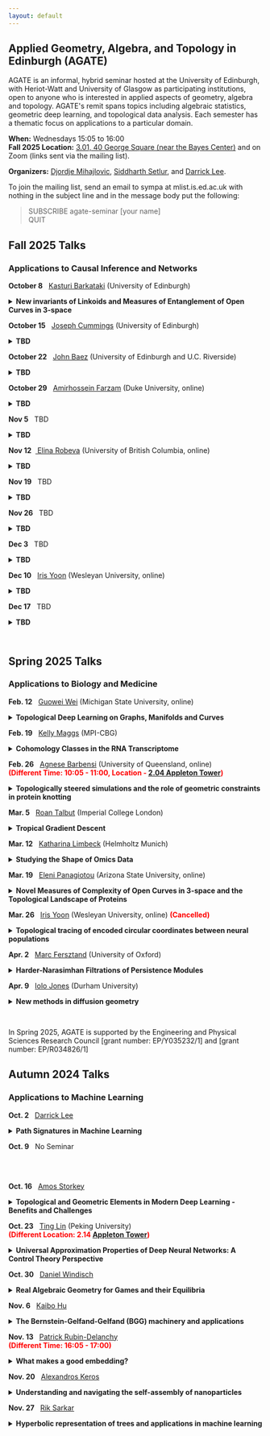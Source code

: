 ```yaml
---
layout: default
---
```


## Applied Geometry, Algebra, and Topology in Edinburgh (AGATE)

AGATE is an informal, hybrid seminar hosted at the University of Edinburgh, with Heriot-Watt and University of Glasgow as participating institutions, open to anyone who is interested in applied aspects of geometry, algebra and topology. AGATE's remit spans topics including algebraic statistics, geometric deep learning, and topological data analysis. Each semester has a thematic focus on applications to a particular domain. 

**When:** Wednesdays 15:05 to 16:00  
**Fall 2025 Location:** [3.01, 40 George Square (near the Bayes Center)](https://maps.app.goo.gl/uX44YgBUTBNniktF8) and on Zoom (links sent via the mailing list). 

**Organizers:** [Djordje Mihajlovic](https://djpm.xyz/), [Siddharth Setlur](https://siddharthsetlur.github.io/), and [Darrick Lee](https://darricklee.com/).

<!-- For the first semester, all talks will be by internal speakers. We welcome research talks and expository talks, by faculty, postdocs and students. You could tell us about your own latest paper, or something you've just read and found exciting. You could tell us the story of an interdisciplinary collaboration (what worked? what didn't?). Or you might like to give a "What is...?"-style introduction to your broad area of research. To propose a talk, email Sjoerd, Darrick or Emily. -->

To join the mailing list, send an email to sympa at mlist.is.ed.ac.uk with nothing in the subject line and in the message body put the following:

>SUBSCRIBE agate-seminar [your name]\
>QUIT


## Fall 2025 Talks
### Applications to Causal Inference and Networks

<nobr><b>October 8</b>  &nbsp; <a href="https://sites.google.com/view/kasturibarkataki/bio">Kasturi Barkataki</a> (University of Edinburgh)</nobr> 
<details style="margin-bottom:10px">
<summary><b>New invariants of Linkoids and Measures of Entanglement of Open Curves in 3-space</b></summary>
<p style="margin-left:30px;">Measuring the entanglement complexity of collections of open curves in 3-space has been an intractable, yet pressing mathematical problem, relevant to a plethora of physical systems. In this talk, we describe a novel definition of the Jones polynomial that generalises the classic Jones polynomial to collections of open curves in 3-space. More precisely, first we provide a novel definition of the Jones polynomial of linkoids (open link diagrams) and show that this is a well-defined single variable polynomial that is a topological invariant, which, for link-type linkoids, it coincides with that of the corresponding link. We will also talk about new invariants of linkoids which are introduced via a surjective map between linkoids and virtual knots. This leads to a new collection of strong invariants of linkoids that are independent of any given virtual closure.  We will show that invariants of linkoids give rise to a collection of novel measures of entanglement of open curves in 3-space, which are continuous functions of the curve coordinates and tend to their corresponding classical invariants when the endpoints of the curves tend to coincide.</p>
</details> 

<nobr><b>October 15</b>  &nbsp; <a href="https://sites.google.com/view/josephcummingsmath/home">Joseph Cummings</a> (University of Edinburgh)</nobr> 
<details style="margin-bottom:10px">
<summary><b>TBD</b></summary>
<p style="margin-left:30px;">TBD</p>
</details>

<nobr><b>October 22</b>  &nbsp; <a href="https://math.ucr.edu/home/baez/">John Baez</a> (University of Edinburgh and U.C. Riverside)</nobr> 
<details style="margin-bottom:10px">
<summary><b>TBD</b></summary>
<p style="margin-left:30px;">TBD</p>
</details>

<nobr><b>October 29</b>  &nbsp; <a href="https://scholar.google.com/citations?user=EpfaDj0AAAAJ&hl=en">Amirhossein Farzam</a> (Duke University, online)</nobr> 
<details style="margin-bottom:10px">
<summary><b>TBD</b></summary>
<p style="margin-left:30px;">TBD</p>
</details>

<nobr><b>Nov 5</b>  &nbsp; TBD</nobr> 
<details style="margin-bottom:10px">
<summary><b>TBD</b></summary>
<p style="margin-left:30px;">TBD</p>
</details>

<nobr><b>Nov 12</b>  &nbsp;<a href="https://personal.math.ubc.ca/~erobeva/"> Elina Robeva</a> (University of British Columbia, online)</nobr> 
<details style="margin-bottom:10px">
<summary><b>TBD</b></summary>
<p style="margin-left:30px;">TBD</p>
</details>

<nobr><b>Nov 19</b>  &nbsp; TBD</nobr> 
<details style="margin-bottom:10px">
<summary><b>TBD</b></summary>
<p style="margin-left:30px;">TBD</p>
</details>

<nobr><b>Nov 26</b>  &nbsp; TBD</nobr> 
<details style="margin-bottom:10px">
<summary><b>TBD</b></summary>
<p style="margin-left:30px;">TBD</p>
</details>

<nobr><b>Dec 3</b>  &nbsp; TBD</nobr> 
<details style="margin-bottom:10px">
<summary><b>TBD</b></summary>
<p style="margin-left:30px;">TBD</p>
</details>

<nobr><b>Dec 10</b>  &nbsp; <a href="https://irisyoon.com/">Iris Yoon</a> (Wesleyan University, online)</nobr>
<details style="margin-bottom:10px">
<summary><b>TBD</b></summary>
<p style="margin-left:30px;"> TBD</p>
</details>

<nobr><b>Dec 17</b>  &nbsp; TBD</nobr> 
<details style="margin-bottom:10px">
<summary><b>TBD</b></summary>
<p style="margin-left:30px;">TBD</p>
</details>
<br>

## Spring 2025 Talks
### Applications to Biology and Medicine

<nobr><b>Feb. 12</b>  &nbsp; <a href="https://users.math.msu.edu/users/weig/">Guowei Wei</a> (Michigan State University, online)</nobr> 
<details style="margin-bottom:10px">
<summary><b>Topological Deep Learning on Graphs, Manifolds and Curves</b></summary>
<p style="margin-left:30px;"> In the past few years, topological deep learning (TDL), a term coined by us in 2017, has become an emerging paradigm in artificial intelligence (AI) and data science. TDL is built on persistent homology (PH), a vital tool in topological data analysis (TDA) that bridges the gap between complex geometry and abstract topology through multiscale analysis. While TDA has made huge strides in a wide variety of scientific and engineering disciplines, it has many limitations. I will discuss our recent effort in extending the scope of TDA from graphs to manifolds and curves, through new formulations from algebraic topology, geometric topology, and differential topology. I will also discuss how TDL achieved its victories in worldwide annual competitions in computer-aided drug design, discovered SARS-CoV-2 evolutionary mechanism, and accurately predicted emerging dominant viral variants.</p>
</details>

<nobr><b>Feb. 19</b>  &nbsp; <a href="https://sites.google.com/view/kelly-maggs">Kelly Maggs</a> (MPI-CBG)</nobr> 
<details style="margin-bottom:10px">
<summary><b>Cohomology Classes in the RNA Transcriptome</b></summary>
<p style="margin-left:30px;">  In this talk, I will discuss the use of persistent cohomology to detect circular structure in scRNA-seq data, which we will use to define a system of statistically enriching gene sets for circular structure. We will also develop a differential form-based technique for estimating the phase of genes exhibiting cyclic expression patterns. I will present this applied to real datasets studying the cell cycle, tissue re-generation and senescence in diverse experimental conditions.</p> 
</details>

<nobr><b>Feb. 26</b>  &nbsp; <a href="https://sites.google.com/view/agnesebarbensi/home">Agnese Barbensi</a> (University of Queensland, online)</nobr> 
<nobr><span style="color: red;"><b>(Different Time: 10:05 - 11:00, Location - <a href="https://maps.app.goo.gl/zvDpZfULBhZHFmYbA">2.04 Appleton Tower</a>)</b></span></nobr>
<details style="margin-bottom:10px">
<summary><b>Topologically steered simulations and the role of geometric constraints in protein knotting</b></summary>
<p style="margin-left:30px;">  We introduce a method to determine the optimal pathway by which a polymer may knot or unknot, while subject to a given set of physics, and we investigate the effect of imposing geometric constraints. We show that with protein-like geometric constraints, the frequency of twist knots increases, similar to the observed abundance of twist knots in protein structures. This is joint work with A.Klotz and D.Goundaroulis.</p>
</details>

<nobr><b>Mar. 5</b>  &nbsp; <a href="https://sites.google.com/view/roantalbut/home">Roan Talbut</a> (Imperial College London)</nobr>
<details style="margin-bottom:10px">
<summary><b>Tropical Gradient Descent</b></summary>
<p style="margin-left:30px;"> The field of tropical statistics - motivated by the identification of the tropical Grassmannian and the space of phylogenetic trees - has produced a range of unconstrained optimisation problems over the tropical projective torus. We will review the types of convexity exhibited by tropical loss functions in statistics, and we propose a new gradient descent method for solving tropical optimisation problems. Theoretical results establish global solvability for tropically star-quasi-convex problems, and numerical experiments demonstrate the method's superior performance over classical descent for tropical optimisation problems which exhibit tropical quasi-convexity but not classical convexity. Notably, tropical gradient descent seamlessly integrates into advanced optimisation methods, such as Adam, offering improved overall performance.</p>
</details>

<nobr><b>Mar. 12</b>  &nbsp; <a href="https://limbeckkat.github.io/">Katharina Limbeck</a> (Helmholtz Munich)</nobr>
<details style="margin-bottom:10px">
<summary><b>Studying the Shape of Omics Data</b></summary>
<p style="margin-left:30px;"> This seminar explores geometric and topological approaches for analysing omics data across multiple scales, focusing on two case studies. First, we identify spatial patterns in transcriptomics data using persistent homology. Specifically, we leverage functional summaries to perform permutation testing for spatial randomness in gene expression values. Our approach offers greater robustness and accuracy than alternative methods for detecting spatial dependence. Second, we examine metric space magnitude, a recently established geometric invariant that summarises the effective size and diversity of a space. Applied to cancer genomics, magnitude quantifies tumour genomic heterogeneity, a key factor in cancer progression and clinical outcomes, and distinguishes cancer subtypes based on copy-number alterations. These case studies demonstrate the power of using multi-scale geometric descriptors, namely persistent homology and magnitude, within a statistical framework to uncover meaningful structure in complex omics data.</p>
</details>

<nobr><b>Mar. 19</b>  &nbsp; <a href="https://www.elenipanagiotou.com/">Eleni Panagiotou</a> (Arizona State University, online)</nobr>
<details style="margin-bottom:10px">
<summary><b>Novel Measures of Complexity of Open Curves in 3-space and the Topological Landscape of Proteins</b></summary>
<p style="margin-left:30px;"> Filamentous material may exhibit structure dependent material properties and function that depends on their entanglement. Even though intuitively entanglement is often understood in terms of knotting or linking, many of the filamentous systems in the natural world are not mathematical knots or links.  In this talk we will introduce a novel framework in knot theory that can characterize the complexity of (collections of) open curves in 3-space in general. This leads to novel metrics of entanglement of open curves in 3-space that generalize classical topological invariants, like, for example, the Jones polynomial and Vassiliev invariants. For open curves, these are continuous functions of the curve coordinates and tend to topological invariants of classical knots and links when the endpoints of the curves tend to coincide. We will apply our methods to proteins and we will show that these enable us to create a new framework for understanding protein folding, which is validated by experimental data.  Using the topological landscape of proteins, we show that the static native state geometry and topology reflects protein evolution dynamics. These results suggest that these topological metrics could serve as valuable reaction coordinates, bridging the gap between protein structure topology and dynamics for the first time.</p>
</details>

<nobr><b>Mar. 26</b>  &nbsp; <a href="https://irisyoon.com/">Iris Yoon</a> (Wesleyan University, online)</nobr>
<nobr><span style="color: red;"><b>(Cancelled)</b></span></nobr>
<details style="margin-bottom:10px">
<summary><b>Topological tracing of encoded circular coordinates between neural populations</b></summary>
<p style="margin-left:30px;"> Recent developments in in vivo neuroimaging in animal models have made possible the study of information coding in large populations of neurons and even how that coding evolves in different neural systems. Topological methods, in particular, are effective at detecting periodic, quasi-periodic, or circular features in neural systems. Once we detect the presence of circular structures, we face the problem of assigning semantics: what do the circular structures in a neural population encode? Are they reflections of an underlying physiological activity, or are they driven by an external stimulus? If so, which specific features of the stimulus are encoded by the neurons? To address this problem, we introduced the method of analogous bars (Yoon, Ghrist, Giusti 2023). Given two related systems, say a stimulus system and a neural population, or two related neural populations, we utilize the dissimilarity between the two systems and Dowker complexes to find shared features between the two systems. We then leverage this information to identify related features between the two systems. In this talk, I will briefly explain the mathematics underlying the analogous bars method. I will then present applications of the method in studying neural population coding and propagation on simulated and experimental datasets. This work is joint work with Gregory Henselman-Petrusek, Robert Ghrist, Spencer Smith, Yiyi Yu, and Chad Giusti.</p>
</details>

<nobr><b>Apr. 2</b>  &nbsp; <a href="https://people.maths.ox.ac.uk/fersztand/">Marc Fersztand</a> (University of Oxford)</nobr>
<details style="margin-bottom:10px">
<summary><b>Harder-Narasimhan Filtrations of Persistence Modules</b></summary>
<p style="margin-left:30px;"> The Harder-Narasimhan types are a family of discrete isomorphism invariants for representations of finite quivers. We evaluate their discriminating power in the context of persistence modules over a finite poset, including multiparameter persistence modules (over a finite grid). In particular, we introduce the skyscraper invariant and proved amongst other that it is strictly finer than the rank invariant and incomparable with the generalised rank invariant. In order to study the stability of the skyscraper invariant, we extend its definition from the finite to the infinite setting and consider multiparameter persistence modules over Z^n and R^n. We then establish an erosion-type stability result for the skyscraper invariant in this setting. This talk is based on the content of the articles 10.1112/tlm3.70003 (with E. Jacquard, V. Nanda and U. Tillmann) and arXiv:2406.05069.</p>
</details>

<nobr><b>Apr. 9</b>  &nbsp; <a href="https://www.iolojones.co.uk">Iolo Jones</a> (Durham University)</nobr>
<details style="margin-bottom:10px">
<summary><b>New methods in diffusion geometry</b></summary>
<p style="margin-left:30px;"> Diffusion geometry is a new framework for geometric and topological data analysis that defines Riemannian geometry for probability spaces. This lets us apply the huge wealth of theory and methods from classical differential geometry as tools for data analysis. In this talk, I will outline the basic theory of diffusion geometry, like the construction of vector fields and differential forms. I will also survey a range of new data analysis tools, including vector calculus, solving spatial PDEs on data, finding integral curves and geodesics, and finding circular coordinates for de Rham cohomology classes. In the very special case of data from manifolds, we can compute the curvature tensors and dimension. These methods are highly robust to noise and fast to compute when compared with comparable methods like persistent homology.</p>
</details>

<br>
<br>
In Spring 2025, AGATE is supported by the Engineering and Physical Sciences Research Council [grant number: EP/Y035232/1] and [grant number: EP/R034826/1]
<br>



## Autumn 2024 Talks
### Applications to Machine Learning
<nobr><b>Oct. 2</b>  &nbsp; <a href="https://darricklee.com/">Darrick Lee</a></nobr>
<details style="margin-bottom:10px">
<summary><b>Path Signatures in Machine Learning </b></summary>
<p style="margin-left:30px;"> The path signature is a way to represent a path as an infinite sequence of tensors. We provide a high level introduction to signatures, highlighting the algebraic and geometric aspects of this construction, and discuss how this can be used to study sequences (time series) in machine learning.</p>
</details>


<nobr><b>Oct. 9</b>  &nbsp; No Seminar  
 
<br>
<br>

<nobr><b>Oct. 16</b>  &nbsp; <a href="https://homepages.inf.ed.ac.uk/amos/">Amos Storkey</a></nobr>
<details style="margin-bottom:10px">
<summary><b>Topological and Geometric Elements in Modern Deep Learning - Benefits and Challenges</b></summary>
<p style="margin-left:30px;"> This talk will take a simple introduction to machine learning, especially as used in computer vision. We then go on to see the different ways issues of geometry and topology turn up and are handled within the field. We examine the promise, in terms of generalisation, that building geometric understanding adds to a model. At the same time we recognise the challenges that imposing a rigid abstract geometry on a real world space can bring. I will give one example of our work decomposing structure and motion using a Hamiltonian model structure, before opening things up for discussion as to what the future opportunities are.</p>
</details>


<nobr><b>Oct. 23</b>  &nbsp; <a href="https://alisomia.github.io/website/">Ting Lin</a></nobr> (Peking University)
<br>
<span style="color: red;"><b>(Different Location: 2.14 <a href="    ">Appleton Tower</a>)</b></span> 
<details style="margin-bottom:10px">
<summary><b>Universal Approximation Properties of Deep Neural Networks: A Control Theory Perspective</b></summary>
<p style="margin-left:30px;"> In this talk, I will discuss the approximation properties of deep neural networks, with a particular focus on residual-type structures, a popular architecture in deep learning. We will conceptualize ResNet as a continuous control system, specifically as a parametric dynamical system. Based on this framework, we will explore the universal approximation and interpolation properties of deep neural networks. We show that any nonlinear activation function can have universal approximation property. Furthermore, we will discuss extensions to symmetric cases, including permutation and translation invariance, which are useful in scientific computing. This is based on joint work with Jingpu Cheng (NUS), Qianxiao Li (NUS), and Zuowei Shen (NUS).</p>
</details>

<nobr><b>Oct. 30</b>  &nbsp; <a href="https://sites.google.com/view/danielwindisch">Daniel Windisch</a></nobr>
<details style="margin-bottom:10px">
<summary><b>Real Algebraic Geometry for Games and their Equilibria</b></summary>
<p style="margin-left:30px;"> The classical notion of Nash equilibria imposes the somewhat unnatural assumption of independent non-cooperative acting on the players of a game. In 2005, the philosopher Wolfgang Spohn introduced a new concept, called dependency equilibria, that also takes into consideration cooperation of the players. Dependency equilibria are, however, much more involved from a mathematical viewpoint.
 
This talk will give the necessary background in game theory and will show how basic (real) algebraic geometry can be used to study dependency equilibria and game theoretical questions in general. It is based on joint work with Irem Portakal.</p>
</details>

<nobr><b>Nov. 6</b>  &nbsp; <a href="https://kaibohu.github.io/">Kaibo Hu</a></nobr>
<details style="margin-bottom:10px">
<summary><b>The Bernstein-Gelfand-Gelfand (BGG) machinery and applications</b></summary>
<p style="margin-left:30px;">  In this talk, we first review the de Rham complex and the finite element exterior calculus, a cohomological framework for structure-preserving discretisation of PDEs. From de Rham complexes, we derive other complexes with applications in elasticity, geometry and general relativity. Algebraic structures (information on cohomology) imply a number of analytic results, such as the Hodge-Helmholtz decomposition, Poincaré-Korn inequalities and compactness. The derivation, inspired by the Bernstein-Gelfand-Gelfand (BGG) construction, also provides a general machinery to establish results for tensor-valued problems (e.g., elasticity) from de Rham complexes (e.g., electromagnetism and fluid mechanics). We discuss some applications in this direction, including the construction of bounded homotopy operators (Poincaré integrals) and finite elements.</p>
</details>

<nobr><b>Nov. 13</b>  &nbsp; <a href="https://www.maths.ed.ac.uk/~prd/index.html">Patrick Rubin-Delanchy</a></nobr>
<br>
<span style="color: red;"><b>(Different Time: 16:05 - 17:00)</b></span>
<details style="margin-bottom:10px">
<summary><b>What makes a good embedding?</b></summary>
<p style="margin-left:30px;"> Embeddings are continuous vector representations of entities, such as words or nodes, perhaps most widely known for their role in modern AI systems such as large language models.
 
In this talk I consider a different goal, which is statistical analysis, or the creation of knowledge. An embedding is an instrument which allows us to observe complex, unstructured, or otherwise intractable data, in a way that we can use.
 
In embeddings, simple statistical models are tenable; concepts like similarity, or trend, have a `shape’; abstract notions such as political opinion, the health of a patient, the function of a cell, can be made geometric and measurable; and we can uncover truths that could have seemed completely absent from the raw data.
 
I illustrate these points with new theory connecting statistical models, embeddings and the manifold hypothesis, and with motivating problems in science, security, and recent work with Southmead hospital at Bristol.
 
We welcome feedback on our codebase, pyemb, a work in progress implementing these ideas: https://pyemb.github.io/pyemb/html/index.html</p>
</details>

<nobr><b>Nov. 20</b>  &nbsp; <a href="https://www.linkedin.com/in/alexdkeros/">Alexandros Keros</a></nobr>
<details style="margin-bottom:10px">
<summary><b>Understanding and navigating the self-assembly of nanoparticles</b></summary>
<p style="margin-left:30px;"> Material synthesis though nanoparticle self-assembly enables the creation of specialized structures with transformative applications in engineering and biology. However, efficient and robust control of the assembly process, and prediction of macro-scale properties, are obstructed by the inherent stochasticity and complexity of particle dynamics. I will review topological and geometric methods for characterising particle configurations in the context of material science, and explore learning and control approaches for steering their dynamics.</p>
</details>

<nobr><b>Nov. 27</b>  &nbsp; <a href="https://homepages.inf.ed.ac.uk/rsarkar/">Rik Sarkar</a></nobr>
<details style="margin-bottom:10px">
<summary><b>Hyperbolic representation of trees and applications in machine learning</b></summary>
<p style="margin-left:30px;"> Hyperbolic geometry has recently become an increasingly important topic in machine learning due to its usefulness in representing hierarchies, graphs and other types of non-euclidean data. In this talk we will discuss hyperbolic geometry and a theorem that any tree can be embedded in the hyperbolic plane with arbitrarily low distortion. Then we will review how similar ideas are used in several areas of machine learning. </p>
</details>


